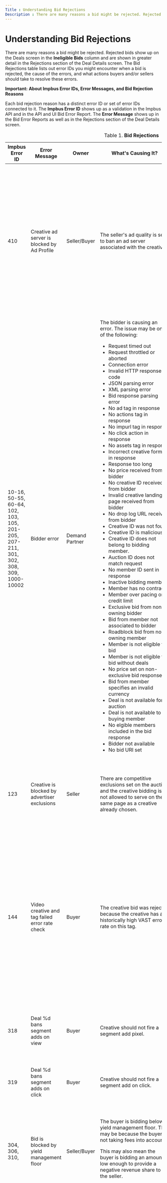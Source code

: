 ```yaml
---
Title : Understanding Bid Rejections
Description : There are many reasons a bid might be rejected. Rejected bids show up on
---
```



# Understanding Bid Rejections



There are many reasons a bid might be rejected. Rejected bids show up on
the Deals screen in the
**Ineligible Bids** column and are
shown in greater detail in the
Rejections section of the
Deal Details screen. The
Bid Rejections table lists out error
IDs you might encounter when a bid is rejected, the cause of the errors,
and what actions buyers and/or sellers should take to resolve these
errors.





<b>Important:</b> **About Impbus Error IDs,
Error Messages, and Bid Rejection Reasons**

Each bid rejection reason has a distinct error ID or set of error IDs
connected to it. The **Impbus Error ID** shows up as a validation in the
Impbus API and in the API and UI Bid Error Report. The **Error Message**
shows up in the Bid Error Reports as well as in the
Rejections section of the
Deal Details screen.





<table class="table">
<caption><span class="table--title-label">Table 1. <span
class="title"><strong>Bid Rejections</strong></caption>
<thead class="thead">
<tr class="header row">
<th id="ID-00000d2d__entry__1" class="entry"><strong>Impbus Error
ID</strong></th>
<th id="ID-00000d2d__entry__2" class="entry"><strong>Error
Message</strong></th>
<th id="ID-00000d2d__entry__3" class="entry"><strong>Owner</strong></th>
<th id="ID-00000d2d__entry__4" class="entry"><strong>What's Causing
It?</strong></th>
<th id="ID-00000d2d__entry__5" class="entry"><strong>Resolution for
seller</strong></th>
<th id="ID-00000d2d__entry__6" class="entry"><strong>Resolution for
buyer</strong></th>
</tr>
</thead>
<tbody class="tbody">
<tr class="odd row">
<td class="entry" headers="ID-00000d2d__entry__1">410</td>
<td class="entry" headers="ID-00000d2d__entry__2">Creative ad server is
blocked by Ad Profile</td>
<td class="entry" headers="ID-00000d2d__entry__3">Seller/Buyer</td>
<td class="entry" headers="ID-00000d2d__entry__4">The seller's ad
quality is set to ban an ad server associated with the creative.</td>
<td class="entry" headers="ID-00000d2d__entry__5">The seller should
determine if the brand ban is desired and then modify their ad quality
rules accordingly.
<p>The seller should notify the buyer that they are blocking an ad
server associated with the buyer's creative.</p></td>
<td class="entry" headers="ID-00000d2d__entry__6">The buyer should
notify the seller that the seller's ad quality rules are blocking the
buyer's creatives, due to the ad servers those creatives call.
<p>The buyer should adjust their creatives to exclude ad server calls
that the seller has blocked.</p></td>
</tr>
<tr class="even row">
<td class="entry" headers="ID-00000d2d__entry__1">10-16, 50-55, 60-64,
102, 103, 105, 201-205, 207-211, 301, 302, 308, 309, 1000-10002</td>
<td class="entry" headers="ID-00000d2d__entry__2">Bidder error</td>
<td class="entry" headers="ID-00000d2d__entry__3">Demand Partner</td>
<td class="entry" headers="ID-00000d2d__entry__4">The bidder is causing
an error. The issue may be one of the following:
<ul>
<li>Request timed out</li>
<li>Request throttled or aborted</li>
<li>Connection error</li>
<li>Invalid HTTP response code</li>
<li>JSON parsing error</li>
<li>XML parsing error</li>
<li>Bid response parsing error</li>
<li>No ad tag in response</li>
<li>No actions tag in response</li>
<li>No impurl tag in response</li>
<li>No click action in response</li>
<li>No assets tag in response</li>
<li>Incorrect creative format in response</li>
<li>Response too long</li>
<li>No price received from bidder</li>
<li>No creative ID received from bidder</li>
<li>Invalid creative landing page received from bidder</li>
<li>No drop log URL received from bidder</li>
<li>Creative ID was not found</li>
<li>Creative ID is malicious</li>
<li>Creative ID does not belong to bidding member.</li>
<li>Auction ID does not match request</li>
<li>No member ID sent in response</li>
<li>Inactive bidding member</li>
<li>Member has no contract</li>
<li>Member over pacing or credit limit</li>
<li>Exclusive bid from non-owning bidder</li>
<li>Bid from member not associated to bidder</li>
<li>Roadblock bid from non-owning member</li>
<li>Member is not eligible to bid</li>
<li>Member is not eligible to bid without deals</li>
<li>No price set on non-exclusive bid response</li>
<li>Bid from member specifies an invalid currency</li>
<li>Deal is not available for auction</li>
<li>Deal is not available to buying member</li>
<li>No elgible members included in the bid response</li>
<li>Bidder not available</li>
<li>No bid URI set</li>
</ul></td>
<td class="entry" headers="ID-00000d2d__entry__5">The seller should
contact the demand partner to notify them that they are experiencing
problems with their bidder.</td>
<td class="entry" headers="ID-00000d2d__entry__6">N/A</td>
</tr>
<tr class="odd row">
<td class="entry" headers="ID-00000d2d__entry__1">123</td>
<td class="entry" headers="ID-00000d2d__entry__2">Creative is blocked by
advertiser exclusions</td>
<td class="entry" headers="ID-00000d2d__entry__3">Seller</td>
<td class="entry" headers="ID-00000d2d__entry__4">There are competitive
exclusions set on the auction and the creative bidding is not allowed to
serve on the same page as a creative already chosen.</td>
<td class="entry" headers="ID-00000d2d__entry__5">The seller should
review their competitive exclusions policy and determine if they should
be adjusted.</td>
<td class="entry" headers="ID-00000d2d__entry__6">The buyer should
notify the seller that they are seeing significant bid rejections due to
advertiser exclusions.</td>
</tr>
<tr class="even row">
<td class="entry" headers="ID-00000d2d__entry__1">144</td>
<td class="entry" headers="ID-00000d2d__entry__2">Video creative and tag
failed error rate check</td>
<td class="entry" headers="ID-00000d2d__entry__3">Buyer</td>
<td class="entry" headers="ID-00000d2d__entry__4">The creative bid was
rejected because the creative has a historically high VAST error rate on
this tag.</td>
<td class="entry" headers="ID-00000d2d__entry__5">N/A</td>
<td class="entry" headers="ID-00000d2d__entry__6">Buyer should
investigate why creative has high occurrence of VAST errors in which the
VAST creative does not render in the specific tag environment. They can
pull VAST error report from their own systems (if available) or file a
support ticket for Xandr to pull a video error
report.</td>
</tr>
<tr class="odd row">
<td class="entry" headers="ID-00000d2d__entry__1">318</td>
<td class="entry" headers="ID-00000d2d__entry__2">Deal %d bans segment
adds on view</td>
<td class="entry" headers="ID-00000d2d__entry__3">Buyer</td>
<td class="entry" headers="ID-00000d2d__entry__4">Creative should not
fire a segment add pixel.</td>
<td class="entry" headers="ID-00000d2d__entry__5"></td>
<td class="entry" headers="ID-00000d2d__entry__6">Buyer should ensure
that the creative does not have a segment add pixel action.</td>
</tr>
<tr class="even row">
<td class="entry" headers="ID-00000d2d__entry__1">319</td>
<td class="entry" headers="ID-00000d2d__entry__2">Deal %d bans segment
adds on click</td>
<td class="entry" headers="ID-00000d2d__entry__3">Buyer</td>
<td class="entry" headers="ID-00000d2d__entry__4">Creative should not
fire a segment add on click.</td>
<td class="entry" headers="ID-00000d2d__entry__5"></td>
<td class="entry" headers="ID-00000d2d__entry__6">Buyer should ensure
that the creative does not have a segment add pixel action.</td>
</tr>
<tr class="odd row">
<td class="entry" headers="ID-00000d2d__entry__1">304, 306, 310,</td>
<td class="entry" headers="ID-00000d2d__entry__2">Bid is blocked by
yield management floor</td>
<td class="entry" headers="ID-00000d2d__entry__3">Seller/Buyer</td>
<td class="entry" headers="ID-00000d2d__entry__4">The buyer is bidding
below a yield management floor. This may be because the buyer is not
taking fees into account.
<p>This may also mean the buyer is bidding an amount low enough to
provide a negative revenue share to the seller.</p></td>
<td class="entry" headers="ID-00000d2d__entry__5">The seller should
contact the buyer and discuss their bidding strategy, and explain that
they're bidding below a deal floor.
<p>The seller may want to consider altering their yield management floor
rules.</p></td>
<td class="entry" headers="ID-00000d2d__entry__6">The buyer should make
sure that they are bidding high enough to be above all yield management
floors, net fees.</td>
</tr>
<tr class="even row">
<td class="entry" headers="ID-00000d2d__entry__1">311</td>
<td class="entry" headers="ID-00000d2d__entry__2">Creative is blocked by
deal</td>
<td class="entry" headers="ID-00000d2d__entry__3">Seller/Buyer</td>
<td class="entry" headers="ID-00000d2d__entry__4">The deal does not
allow the creative's brand.</td>
<td class="entry" headers="ID-00000d2d__entry__5">The seller should
check if the deal is set up properly. Then the seller should confirm
with buyer that their deal targeting is set up properly.</td>
<td class="entry" headers="ID-00000d2d__entry__6">The buyer should
notify the seller that the seller's deal settings are blocking their
creatives' brands.
<p>The buyer should adjust their brand settings to not serve creatives
associated with brands the seller has blocked.</p></td>
</tr>
<tr class="odd row">
<td class="entry" headers="ID-00000d2d__entry__1">408</td>
<td class="entry" headers="ID-00000d2d__entry__2">Creative brand is
blocked by Ad Profile</td>
<td class="entry" headers="ID-00000d2d__entry__3">Seller</td>
<td class="entry" headers="ID-00000d2d__entry__4">The seller's ad
quality is set to ban the brand of the creative.</td>
<td class="entry" headers="ID-00000d2d__entry__5">The seller should
determine if the brand ban is desired and then modify their ad quality
rules accordingly.</td>
<td class="entry" headers="ID-00000d2d__entry__6">The buyer should
notify the seller that the seller's ad quality rules are blocking their
creatives' brands.
<p>The buyer should adjust their brand settings to not serve creatives
associated with brands the seller has blocked.</p></td>
</tr>
<tr class="even row">
<td class="entry" headers="ID-00000d2d__entry__1">403</td>
<td class="entry" headers="ID-00000d2d__entry__2">Creative brand is
blocked by Ad Profile</td>
<td class="entry" headers="ID-00000d2d__entry__3">Seller</td>
<td class="entry" headers="ID-00000d2d__entry__4">The seller's ad
quality is set to ban the buying member.</td>
<td class="entry" headers="ID-00000d2d__entry__5">The seller should
determine if the brand ban is desired and then modify their ad quality
rules accordingly.</td>
<td class="entry" headers="ID-00000d2d__entry__6">The buyer should
notify the seller that the seller's ad quality rules are blocking the
buyer.</td>
</tr>
<tr class="odd row">
<td class="entry" headers="ID-00000d2d__entry__1">325</td>
<td class="entry" headers="ID-00000d2d__entry__2">Creative category is
blocked by deal</td>
<td class="entry" headers="ID-00000d2d__entry__3">Seller/Buyer</td>
<td class="entry" headers="ID-00000d2d__entry__4">The deal does not
allow the category of the creative.</td>
<td class="entry" headers="ID-00000d2d__entry__5">The seller should
check if the deal is set up properly. Then the seller should confirm
with buyer that their deal targeting is set up properly.</td>
<td class="entry" headers="ID-00000d2d__entry__6">The buyer should
notify the seller that the seller's deal settings are blocking their
creatives' category. The buyer and seller should investigate which
categories are being blocked.
<p>The buyer should adjust their creative settings to not serve
creatives associated with categories the seller has blocked.</p></td>
</tr>
<tr class="even row">
<td class="entry" headers="ID-00000d2d__entry__1">407, 420</td>
<td class="entry" headers="ID-00000d2d__entry__2">Creative category is
blocked by Ad Profile</td>
<td class="entry" headers="ID-00000d2d__entry__3">Seller</td>
<td class="entry" headers="ID-00000d2d__entry__4">The seller's ad
quality is set to ban the buying member. This could be either because
the category is explicitly banned, or because the category needs to be
in an allowlist.</td>
<td class="entry" headers="ID-00000d2d__entry__5">The seller should
determine if the category ban is desired and then modify their ad
quality rules accordingly.</td>
<td class="entry" headers="ID-00000d2d__entry__6">The buyer should
notify the seller that the seller's ad quality rules are blocking their
creatives' category. The buyer and seller should investigate which
categories are being blocked.
<p>The buyer should adjust their creative settings to not serve
creatives associated with categories the seller has blocked.</p></td>
</tr>
<tr class="odd row">
<td class="entry" headers="ID-00000d2d__entry__1">324</td>
<td class="entry" headers="ID-00000d2d__entry__2">Creative is blocked by
deal</td>
<td class="entry" headers="ID-00000d2d__entry__3">Buyer</td>
<td class="entry" headers="ID-00000d2d__entry__4">The specific creative
is blocked on the deal.</td>
<td class="entry" headers="ID-00000d2d__entry__5">The seller should
determine if the creative block is desired, and contact the buyer to
share their decision.</td>
<td class="entry" headers="ID-00000d2d__entry__6">The buyer should
notify the seller that the seller is blocking one or more of their
creatives on the deal. The buyer and seller should investigate which
creatives are being blocked.
<p>The buyer should adjust their line item
targeting the deal to not bid with creatives the seller has
blocked.</p></td>
</tr>
<tr class="even row">
<td class="entry" headers="ID-00000d2d__entry__1">404</td>
<td class="entry" headers="ID-00000d2d__entry__2">Creative is blocked by
Ad Profile</td>
<td class="entry" headers="ID-00000d2d__entry__3">Seller</td>
<td class="entry" headers="ID-00000d2d__entry__4">Seller's ad profile is
set to ban the creative.</td>
<td class="entry" headers="ID-00000d2d__entry__5">The seller should
determine if the creative ban is desired and then modify their ad
quality rules accordingly.</td>
<td class="entry" headers="ID-00000d2d__entry__6">The buyer should
notify the seller that the seller's ad quality rules are blocking the
buyer's creative.
<p>The buyer should target the deal with creatives that are not
blocked.</p></td>
</tr>
<tr class="odd row">
<td class="entry" headers="ID-00000d2d__entry__1">405</td>
<td class="entry" headers="ID-00000d2d__entry__2">Creative ID is blocked
by auditing</td>
<td class="entry" headers="ID-00000d2d__entry__3">Seller/Buyer</td>
<td class="entry" headers="ID-00000d2d__entry__4">The buyer is bidding
with an unaudited creative. The seller has blocked unaudited creatives
in ad quality</td>
<td class="entry" headers="ID-00000d2d__entry__5">The seller should
determine if the unaudited creative ban is desired and modify their ad
quality rules accordingly. Otherwise, the seller should contact the
buyer to ensure their creative is audited by <span
class="ph">Xandr.</td>
<td class="entry" headers="ID-00000d2d__entry__6">If serving unaudited
creatives is desired, the buyer should notify the seller that the seller
is blocking their unaudited creatives.
<p>Otherwise, the buyer should check their creative settings to ensure
that their creatives are audited by <span
class="ph">Xandr.</p></td>
</tr>
<tr class="even row">
<td class="entry" headers="ID-00000d2d__entry__1">326</td>
<td class="entry" headers="ID-00000d2d__entry__2">Creative media subtype
is blocked by deal</td>
<td class="entry" headers="ID-00000d2d__entry__3">Seller/Buyer</td>
<td class="entry" headers="ID-00000d2d__entry__4">The deal does not
allow the media subtype of the creative.</td>
<td class="entry" headers="ID-00000d2d__entry__5">The seller should
check if the deal is set up properly. Then the seller should confirm
with buyer that their deal targeting is set up properly.</td>
<td class="entry" headers="ID-00000d2d__entry__6">The buyer should
notify the seller that the seller's deal settings are blocking the media
subtypes of the buyer's creatives.
<p>The buyer should change their creatives to not include media subtypes
the seller has blocked.</p></td>
</tr>
<tr class="odd row">
<td class="entry" headers="ID-00000d2d__entry__1">104</td>
<td class="entry" headers="ID-00000d2d__entry__2">Creative is not
approved for SSL</td>
<td class="entry" headers="ID-00000d2d__entry__3">Buyer</td>
<td class="entry" headers="ID-00000d2d__entry__4">The buyer is bidding
with a non-ssl-approved creative for a secure auction.</td>
<td class="entry" headers="ID-00000d2d__entry__5">The seller should
contact the buyer and ask them to add a secure creative for use on sites
requiring SSL.</td>
<td class="entry" headers="ID-00000d2d__entry__6">The buyer should add
secure creatives to their line item targeting
the deal, for use on sites requiring SSL.</td>
</tr>
<tr class="even row">
<td class="entry" headers="ID-00000d2d__entry__1">312</td>
<td class="entry" headers="ID-00000d2d__entry__2">Creative size is
blocked by deal</td>
<td class="entry" headers="ID-00000d2d__entry__3">Seller/Buyer</td>
<td class="entry" headers="ID-00000d2d__entry__4">The deal does not
allow the size of the creative.</td>
<td class="entry" headers="ID-00000d2d__entry__5">The seller should
check if the deal is set up properly. Then the seller should confirm
with buyer that their deal targeting is set up properly.</td>
<td class="entry" headers="ID-00000d2d__entry__6">The buyer should
notify the seller that the deal is blocking their creatives due to their
size.
<p>The buyer should adjust their line item
targeting the deal to include creatives in the allowed sizes.</p></td>
</tr>
<tr class="odd row">
<td class="entry" headers="ID-00000d2d__entry__1">308, 309</td>
<td class="entry" headers="ID-00000d2d__entry__2">Deal ID is
unavailable</td>
<td class="entry" headers="ID-00000d2d__entry__3">Demand Partner</td>
<td class="entry" headers="ID-00000d2d__entry__4">There are two
possibilities here:
<p>(A) The bid in the bid response has an incorrect deal ID.</p>
<p>(B) The bid in the bid response has a buyer member not associated
with the deal.</p></td>
<td class="entry" headers="ID-00000d2d__entry__5">Depending on the
reason for this error, there are two possible resolutions:
<p>(A) The seller should notify the demand partner that their deal
targeting is having problems.</p>
<p>(B) The seller should check if the deal is set up with the
appropriate demand partner, and confirm with the demand partner that the
deal is set up properly.</p></td>
<td class="entry" headers="ID-00000d2d__entry__6">N/A</td>
</tr>
<tr class="even row">
<td class="entry" headers="ID-00000d2d__entry__1">310</td>
<td class="entry" headers="ID-00000d2d__entry__2">Bid is blocked by deal
floor</td>
<td class="entry" headers="ID-00000d2d__entry__3">Buyer</td>
<td class="entry" headers="ID-00000d2d__entry__4">The bid is below the
deal floor. This may be because the buyer is not taking fees into
account.</td>
<td class="entry" headers="ID-00000d2d__entry__5">The seller should
contact the buyer and discuss their bidding strategy, and explain that
they're bidding below the deal price.</td>
<td class="entry" headers="ID-00000d2d__entry__6">The buyer should make
sure that they are bidding high enough to be above the deal price, net
fees.</td>
</tr>
<tr class="odd row">
<td class="entry" headers="ID-00000d2d__entry__1">106-122, 124, 125,
313-317, 320, 329-333,</td>
<td class="entry" headers="ID-00000d2d__entry__2">Invalid creative</td>
<td class="entry" headers="ID-00000d2d__entry__3">Demand Partner</td>
<td class="entry" headers="ID-00000d2d__entry__4">An invalid creative
has been received from the bidder. The issue may be one of the
following:
<ul>
<li>Creative size doesn't match tag size</li>
<li>Creative not in VAST format</li>
<li>Creative doesn't include VAST media subtype for VAST tag</li>
<li>Creative has VAST media subtype for non-VAST tag</li>
<li>Flash creative returned for user that doesn't have flash</li>
<li>Creative format not allowed by site</li>
<li>Creative click action not allowed by site</li>
<li>Creative has invalid media type</li>
<li>Creative initiates pop</li>
<li>Creative has no click URL</li>
<li>Creative has no landing page URL</li>
<li>Creative is banned by bid request</li>
<li>Creative has an inactive or nonexistant CCRT</li>
<li>Creative has no content JS in template for JS tag</li>
<li>creative has no content JS or HTML in template for iframe tag</li>
<li>Creative has no content XML in template for VAST tag</li>
<li>Creative has format not allowed by seller</li>
<li>Creative does not have valid MIME type</li>
<li>Creative ID is suspicious</li>
<li>Creative has unsupported video attribute</li>
<li>Creative duration is below minimum duration, or exceeds maximum
duration</li>
<li>Creative is missing a linear element required for VAST</li>
<li>Creative is missing a video_attributes object</li>
<li>Creative has an unsupported video framework</li>
<li>Creative doesn't have a valid bitrate</li>
<li>Creative has creative_video_attribute with vast_type unrecognized by
impbus</li>
<li>Creative is missing creative_vast_inline required for VAST</li>
<li>Creative is missing creative_vast_inline_linear required for
VAST</li>
<li>Creative is missing creative_vast_inline_linear media_files required
for VAST</li>
</ul></td>
<td class="entry" headers="ID-00000d2d__entry__5">The seller should
notify the demand partner that they're having problems with their
creatives.</td>
<td class="entry" headers="ID-00000d2d__entry__6">N/A</td>
</tr>
<tr class="even row">
<td class="entry" headers="ID-00000d2d__entry__1">322</td>
<td class="entry" headers="ID-00000d2d__entry__2">Creative language is
blocked by deal</td>
<td class="entry" headers="ID-00000d2d__entry__3">Seller/Buyer</td>
<td class="entry" headers="ID-00000d2d__entry__4">The deal does not
allow the language of the creative.</td>
<td class="entry" headers="ID-00000d2d__entry__5">The seller should
check if the deal is set up properly. Then the seller should confirm
with buyer that their deal targeting is set up properly.</td>
<td class="entry" headers="ID-00000d2d__entry__6">The buyer should
notify the seller that the seller's deal settings are blocking the
creative's language.
<p>The buyer should adjust their brand settings to not serve creatives
with languages the seller has blocked.</p></td>
</tr>
<tr class="odd row">
<td class="entry" headers="ID-00000d2d__entry__1">409</td>
<td class="entry" headers="ID-00000d2d__entry__2">Creative language is
blocked by Ad Profile</td>
<td class="entry" headers="ID-00000d2d__entry__3">Seller</td>
<td class="entry" headers="ID-00000d2d__entry__4">The seller has blocked
the creative's language in ad quality.</td>
<td class="entry" headers="ID-00000d2d__entry__5">The seller should
determine if the language ban is desired and then modify their ad
quality rules accordingly.</td>
<td class="entry" headers="ID-00000d2d__entry__6">The buyer should
notify the seller that the seller's ad quality rules are blocking the
creative's language.
<p>The buyer should adjust their brand settings to not serve creatives
with languages the seller has blocked.</p></td>
</tr>
<tr class="even row">
<td class="entry" headers="ID-00000d2d__entry__1">327</td>
<td class="entry" headers="ID-00000d2d__entry__2">Payment type is
blocked by deal</td>
<td class="entry" headers="ID-00000d2d__entry__3">Seller/Buyer</td>
<td class="entry" headers="ID-00000d2d__entry__4">The deal does not
allow the payment type of the creative.</td>
<td class="entry" headers="ID-00000d2d__entry__5">The seller should
check if the deal is set up properly. Then the seller should confirm
with buyer that their deal targeting is set up properly.</td>
<td class="entry" headers="ID-00000d2d__entry__6">The buyer should
notify the seller that the seller's deal settings are blocking the
payment type of the buyer's creatives.
<p>The buyer should confirm that their creatives and deal targeting are
set up properly.</p></td>
</tr>
<tr class="odd row">
<td class="entry" headers="ID-00000d2d__entry__1">323</td>
<td class="entry" headers="ID-00000d2d__entry__2">Creative technical
attribute blocked by deal</td>
<td class="entry" headers="ID-00000d2d__entry__3">Seller/Buyer</td>
<td class="entry" headers="ID-00000d2d__entry__4">The deal does not
allow a technical attribute of the creative.</td>
<td class="entry" headers="ID-00000d2d__entry__5">The seller should
check if the deal is set up properly. Then the seller should confirm
with buyer that their deal targeting and creatives are set up
properly.</td>
<td class="entry" headers="ID-00000d2d__entry__6">The buyer should
notify the seller that the seller's deal settings are blocking some
technical attributes of the buyer's creatives.
<p>The buyer should change their creatives to not include technical
attributes the seller has blocked.</p></td>
</tr>
<tr class="even row">
<td class="entry" headers="ID-00000d2d__entry__1">406</td>
<td class="entry" headers="ID-00000d2d__entry__2">Creative technical
Attribute is blocked by Ad Profile</td>
<td class="entry" headers="ID-00000d2d__entry__3">Seller</td>
<td class="entry" headers="ID-00000d2d__entry__4">The seller has blocked
a creative's technical attribute in ad quality.</td>
<td class="entry" headers="ID-00000d2d__entry__5">The seller should
determine if the technical attribute ban is desired and then modify
their ad quality rules accordingly.</td>
<td class="entry" headers="ID-00000d2d__entry__6">The buyer should
notify the seller that the seller's ad quality rules are blocking some
technical attributes of the buyers' creatives.
<p>The buyer should change their creatives to not include technical
attributes the seller has blocked.</p></td>
</tr>
<tr class="odd row">
<td class="entry" headers="ID-00000d2d__entry__1">345</td>
<td class="entry" headers="ID-00000d2d__entry__2">Creative adserver is
banned on deal.</td>
<td class="entry" headers="ID-00000d2d__entry__3">Buyer</td>
<td class="entry" headers="ID-00000d2d__entry__4"></td>
<td class="entry" headers="ID-00000d2d__entry__5"></td>
<td class="entry" headers="ID-00000d2d__entry__6">Buyer should change
the creative, or contact the Seller for an exception.</td>
</tr>
<tr class="even row">
<td class="entry" headers="ID-00000d2d__entry__1">347</td>
<td class="entry" headers="ID-00000d2d__entry__2"><p>Bid blocked by
Yield Management Floors.</p></td>
<td class="entry" headers="ID-00000d2d__entry__3">Seller/Buyer</td>
<td class="entry" headers="ID-00000d2d__entry__4">The bid was blocked
due to the floor configured by Yield Management Floors configured in
Microsoft Invest or the floor sent in the bid
request to Xandr.</td>
<td class="entry" headers="ID-00000d2d__entry__5">The seller could
consider lowering the floor to increase the number of eligible bids in
the auction.</td>
<td class="entry" headers="ID-00000d2d__entry__6">The buyer could
consider increasing their bids to increase the number of bids that are
eligible in the auction.</td>
</tr>
<tr class="odd row">
<td class="entry" headers="ID-00000d2d__entry__1"><p>417</p></td>
<td class="entry" headers="ID-00000d2d__entry__2"><p>Ad profile contains
brand or category restrictions, and dynamic brand is unknown.</p></td>
<td class="entry" headers="ID-00000d2d__entry__3">Buyer</td>
<td class="entry" headers="ID-00000d2d__entry__4">The brand or category
of the creative is unknown, and the seller’s ad quality profile includes
at least one brand or category block.</td>
<td class="entry" headers="ID-00000d2d__entry__5"><ul>
<li>Seller can remove the brand or category restrictions in their ad
quality rules to allow these creatives.</li>
<li>For the seller to fix the issue, they should remove brand/language
restrictions or contact the buyer to fix the issue.</li>
</ul></td>
<td class="entry" headers="ID-00000d2d__entry__6"><p>Buyer should ensure
to send a valid brand URL in the bid response.</p></td>
</tr>
<tr class="even row">
<td class="entry" headers="ID-00000d2d__entry__1">418</td>
<td class="entry" headers="ID-00000d2d__entry__2">Ad profile contains
language restrictions, and dynamic language is unknown.</td>
<td class="entry" headers="ID-00000d2d__entry__3">Buyer</td>
<td class="entry" headers="ID-00000d2d__entry__4">The language of the
creative is unknown, and the seller’s ad quality profile includes at
least one language block.</td>
<td class="entry" headers="ID-00000d2d__entry__5">Seller can remove the
language restrictions in their ad quality rules to allow these
creatives.</td>
<td class="entry" headers="ID-00000d2d__entry__6"><p>Buyer should ensure
to send a valid language value in their bid response.</p></td>
</tr>
</tbody>
</table>

<span class="table--title-label">Table 1.
<span class="title">**Bid Rejections**





